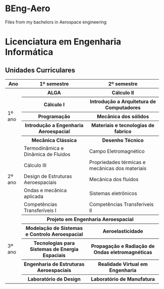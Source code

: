 # BEng-Aero
Files from my bachelors in Aerospace engineering
# Licenciatura em Engenharia Informática

## Unidades Curriculares

<table>
  <thead>
    <tr>
      <th>Ano</th>
      <th>1º semestre</th>
      <th>2º semestre</th>
    </tr>
  </thead>
  <tbody>
    <tr>
      <td rowspan="5">1º ano</td>
      <th>ALGA</th>
      <th>Cálculo II</th>
    </tr>
    <tr>
      <th>Cálculo I</th>
      <th>Introdução a Arquitetura de Computadores</th>
    </tr>
    <tr>
      <th>Programação</th>
      <th>Mecânica dos sólidos</th>
    </tr>
    <tr>
      <th>Introdução a Engenharia Aeroespacial</th>
      <th>Materiais e tecnologias de fabrico</th>
    </tr>
    <tr>
      <th>Mecânica Clássica</th>
      <th>Desenho Técnico</th>
    </tr>
    <tr>
      <td rowspan="5">2º ano</td>
      <td>Termodinâmica e Dinâmica de Fluidos</td>
      <td>Campo Eletromagnético</td>
    </tr>
    <tr>
      <td>Cálculo III</td>
      <td>Propriedades térmicas e mecânicas dos materiais</td>
    </tr>
    <tr>
      <td>Design de Estruturas Aeroespaciais</td>
      <td>Mecânica dos fluidos</td>
    </tr>
    <tr>
      <td>Ondas e mecânica aplicada</td>
      <td>Sistemas eletrônicos</td>
    </tr>
    <tr>
      <td>Competências Transferíveis I</td>
      <td>Competências Transferíveis II</td>
    </tr>
    <tr>
      <td rowspan="5">3º ano</td>
      <th colspan="2">Projeto em Engenharia Aeroespacial</th>
    </tr>
    <tr>
      <th>Modelação de Sistemas e Controlo Aeroespacial</th>
      <th>Aeroelasticidade</th>
    </tr>
    <tr>
      <th>Tecnologias para Sistemas de Energia Espaciais</th>
      <th>Propagação e Radiação de Ondas eletromagnéticas</th>
    </tr>
    <tr>
      <th>Engenharia de Estruturas Aeroespaciais</th>
      <th>Realidade Virtual em Engenharia</th>
    </tr>
    <tr>
      <th>Laboratório de Design</th>
      <th>Laboratório de Manufatura</th>
    </tr>
  </tbody>
</table>

